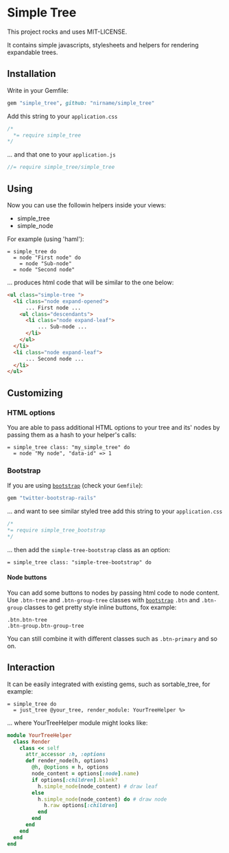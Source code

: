 # Simple Tree

This project rocks and uses MIT-LICENSE.

It contains simple javascripts, stylesheets and helpers for rendering expandable trees.

## Installation

Write in your Gemfile:
```ruby
gem "simple_tree", github: "nirname/simple_tree"
```
Add this string to your `application.css`
```css
/*
  *= require simple_tree
*/
```
... and that one to your `application.js`
```js
//= require simple_tree/simple_tree
```

## Using

Now you can use the followin helpers inside your views:
* simple_tree
* simple_node

For example (using 'haml'):

```haml
= simple_tree do
  = node "First node" do
    = node "Sub-node"
  = node "Second node"
```

... produces html code that will be similar to the one below:

```html
<ul class="simple-tree ">
  <li class="node expand-opened">
      ... First node ...
    <ul class="descendants">
      <li class="node expand-leaf">
          ... Sub-node ...
      </li>
    </ul>
  </li>
  <li class="node expand-leaf">
      ... Second node ...
  </li>
</ul>
```

## Customizing

### HTML options

You are able to pass additional HTML options to your tree and its' nodes by passing them as a hash to your helper's calls:

```haml
= simple_tree class: "my_simple_tree" do
  = node "My node", "data-id" => 1
```

### Bootstrap

If you are using [`bootstrap`](https://github.com/twitter/bootstrap "Twitter Bootstrap on GitHub") (check your `Gemfile`):
```ruby
gem "twitter-bootstrap-rails"
```
... and want to see similar styled tree add this string to your `application.css`
```css
/*
*= require simple_tree_bootstrap
*/
```
... then add the `simple-tree-bootstrap` class as an option:
```haml
= simple_tree class: "simple-tree-bootstrap" do
```

#### Node buttons

You can add some buttons to nodes by passing html code to node content.
Use `.btn-tree` and `.btn-group-tree` classes with [`bootstrap`](https://github.com/twitter/bootstrap "Twitter Bootstrap on GitHub")
`.btn` and `.btn-group` classes to get pretty style inline buttons, fox example:
```haml
.btn.btn-tree
.btn-group.btn-group-tree
```
You can still combine it with different classes such as `.btn-primary` and so on.

## Interaction

It can be easily integrated with existing gems, such as sortable_tree, for example:

```haml
= simple_tree do
  = just_tree @your_tree, render_module: YourTreeHelper %>
```
... where YourTreeHelper module might looks like:

```ruby
module YourTreeHelper
  class Render
    class << self
      attr_accessor :h, :options
      def render_node(h, options)
        @h, @options = h, options
        node_content = options[:node].name)
        if options[:children].blank?
          h.simple_node(node_content) # draw leaf
        else
          h.simple_node(node_content) do # draw node
            h.raw options[:children]
          end
        end
      end
    end
  end
end
```
